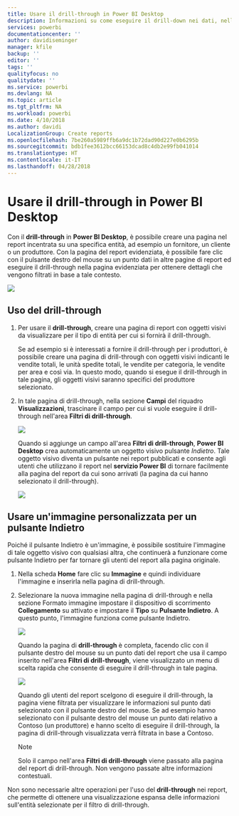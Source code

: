 ```yaml
---
title: Usare il drill-through in Power BI Desktop
description: Informazioni su come eseguire il drill-down nei dati, nella pagina di un nuovo report, in Power BI Desktop
services: powerbi
documentationcenter: ''
author: davidiseminger
manager: kfile
backup: ''
editor: ''
tags: ''
qualityfocus: no
qualitydate: ''
ms.service: powerbi
ms.devlang: NA
ms.topic: article
ms.tgt_pltfrm: NA
ms.workload: powerbi
ms.date: 4/10/2018
ms.author: davidi
LocalizationGroup: Create reports
ms.openlocfilehash: 7be260a5989ffb6a9dc1b72dad90d227e0b6295b
ms.sourcegitcommit: bdb1fee3612bcc66153dcad8c4db2e99fb041014
ms.translationtype: HT
ms.contentlocale: it-IT
ms.lasthandoff: 04/28/2018
---
```

# <a name="use-drillthrough-in-power-bi-desktop"></a>Usare il drill-through in Power BI Desktop
Con il **drill-through** in **Power BI Desktop**, è possibile creare una pagina nel report incentrata su una specifica entità, ad esempio un fornitore, un cliente o un produttore. Con la pagina del report evidenziata, è possibile fare clic con il pulsante destro del mouse su un punto dati in altre pagine di report ed eseguire il drill-through nella pagina evidenziata per ottenere dettagli che vengono filtrati in base a tale contesto.

![](media/desktop-drillthrough/drillthrough_01.png)

## <a name="using-drillthrough"></a>Uso del drill-through
1. Per usare il **drill-through**, creare una pagina di report con oggetti visivi da visualizzare per il tipo di entità per cui si fornirà il drill-through. 

    Se ad esempio si è interessati a fornire il drill-through per i produttori, è possibile creare una pagina di drill-through con oggetti visivi indicanti le vendite totali, le unità spedite totali, le vendite per categoria, le vendite per area e così via. In questo modo, quando si esegue il drill-through in tale pagina, gli oggetti visivi saranno specifici del produttore selezionato.

2. In tale pagina di drill-through, nella sezione **Campi** del riquadro **Visualizzazioni**, trascinare il campo per cui si vuole eseguire il drill-through nell'area **Filtri di drill-through**.

    ![](media/desktop-drillthrough/drillthrough_02.png)

    Quando si aggiunge un campo all'area **Filtri di drill-through**, **Power BI Desktop** crea automaticamente un oggetto visivo pulsante *Indietro*. Tale oggetto visivo diventa un pulsante nei report pubblicati e consente agli utenti che utilizzano il report nel **servizio Power BI** di tornare facilmente alla pagina del report da cui sono arrivati (la pagina da cui hanno selezionato il drill-through).

    ![](media/desktop-drillthrough/drillthrough_03.png)

## <a name="use-your-own-image-for-a-back-button"></a>Usare un'immagine personalizzata per un pulsante Indietro    
 Poiché il pulsante Indietro è un'immagine, è possibile sostituire l'immagine di tale oggetto visivo con qualsiasi altra, che continuerà a funzionare come pulsante Indietro per far tornare gli utenti del report alla pagina originale.

1. Nella scheda **Home** fare clic su **Immagine** e quindi individuare l'immagine e inserirla nella pagina di drill-through.
2. Selezionare la nuova immagine nella pagina di drill-through e nella sezione Formato immagine impostare il dispositivo di scorrimento **Collegamento** su attivato e impostare il **Tipo** su **Pulsante Indietro**. A questo punto, l'immagine funziona come pulsante Indietro.

    ![](media/desktop-drillthrough/drillthrough_05.png)

    Quando la pagina di **drill-through** è completa, facendo clic con il pulsante destro del mouse su un punto dati del report che usa il campo inserito nell'area **Filtri di drill-through**, viene visualizzato un menu di scelta rapida che consente di eseguire il drill-through in tale pagina.

    ![](media/desktop-drillthrough/drillthrough_04.png)

    Quando gli utenti del report scelgono di eseguire il drill-through, la pagina viene filtrata per visualizzare le informazioni sul punto dati selezionato con il pulsante destro del mouse. Se ad esempio hanno selezionato con il pulsante destro del mouse un punto dati relativo a Contoso (un produttore) e hanno scelto di eseguire il drill-through, la pagina di drill-through visualizzata verrà filtrata in base a Contoso.

    > [!NOTE]
    > Solo il campo nell'area **Filtri di drill-through** viene passato alla pagina del report di drill-through. Non vengono passate altre informazioni contestuali.
    > 
    > 

Non sono necessarie altre operazioni per l'uso del **drill-through** nei report, che permette di ottenere una visualizzazione espansa delle informazioni sull'entità selezionate per il filtro di drill-through.

